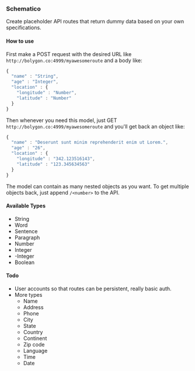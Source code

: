 ### Schematico

Create placeholder API routes that return dummy data based on your own specifications.

#### How to use

First make a POST request with the desired URL like `http://bolygon.co:4999/myawesomeroute` and a body like:

```javascript
{
  "name" : "String",
  "age" : "Integer",
  "location" : {
    "longitude" : "Number",
    "latitude" : "Number"
  }
}
```

Then whenever you need this model, just GET `http://bolygon.co:4999/myawesomeroute` and you'll get back an object like:

```javascript
{
  "name" : "Deserunt sunt minim reprehenderit enim ut Lorem.",
  "age" : "26",
  "location" : {
    "longitude" : "342.123516143",
    "latitude" : "123.345634563"
  }
}
```

The model can contain as many nested objects as you want. To get multiple objects back, just append `/<number>` to the API.

#### Available Types

* String
* Word
* Sentence
* Paragraph
* Number
* Integer
* -Integer
* Boolean

#### Todo

* User accounts so that routes can be persistent, really basic auth.
* More types
  * Name
  * Address
  * Phone
  * City
  * State
  * Country
  * Continent
  * Zip code
  * Language
  * Time
  * Date
